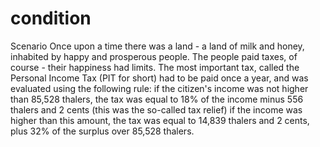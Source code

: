 # condition
Scenario  Once upon a time there was a land - a land of milk and honey, inhabited by happy and prosperous people. The people paid taxes, of course - their happiness had limits. The most important tax, called the Personal Income Tax (PIT for short) had to be paid once a year, and was evaluated using the following rule:      if the citizen's income was not higher than 85,528 thalers, the tax was equal to 18% of the income minus 556 thalers and 2 cents (this was the so-called tax relief)     if the income was higher than this amount, the tax was equal to 14,839 thalers and 2 cents, plus 32% of the surplus over 85,528 thalers.
